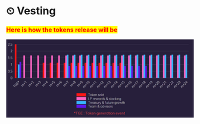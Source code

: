 # ⏲ Vesting

### <mark style="color:red;">Here is how the tokens release will be</mark>&#x20;

![](<../.gitbook/assets/image (2).png>)
